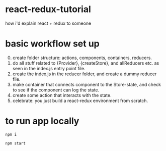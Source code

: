 # react-redux-tutorial

how i'd explain react + redux to someone


# basic workflow set up

0. create folder structure: actions, components, containers, reducers.
1. do all stuff related to {Provider}, {createStore}, and allReducers etc. as seen in the index.js entry point file.
2. create the index.js in the reducer folder, and create a dummy reducer file.
3. make container that connects component to the Store-state, and check to see if the component can log the state.
4. create some action that interacts with the state.
5. celebrate: you just build a react-redux environment from scratch.

# to run app locally

`npm i`

`npm start`
